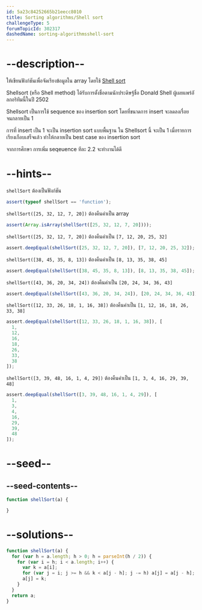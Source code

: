```yaml
---
id: 5a23c84252665b21eecc8010
title: Sorting algorithms/Shell sort
challengeType: 5
forumTopicId: 302317
dashedName: sorting-algorithmsshell-sort
---
```


# --description--

ให้เขียนฟังก์ชันเพื่อจัดเรียงข้อมูลใน array โดยใช้ [Shell sort](<https://en.wikipedia.org/wiki/Shell sort>) 

Shellsort (หรือ Shell method) ได้รับการตั้งชื่อตามนักประดิษฐ์ชื่อ Donald Shell ผู้เผยแพร่อัลกอริทึมนี้ในปี 2502

Shellsort เป็นการใช้ sequence ของ insertion sort โดยที่ขนาดการ insert จะลดลงเรื่อย จนกลายเป็น 1

การที่ insert เป็น 1 จะเป็น insertion sort แบบพื้นฐาน ใน Shellsort นี้ จะเป็น 1 เมื่อรายการเรียงเกือบเสร็จแล้ว ทำให้กลายเป็น best case ของ insertion sort

จากการศึกษา การเพิ่ม seqeuence ทีละ 2.2 จะทำงานได้ดี

# --hints--

`shellSort` ต้องเป็นฟังก์ชัน

```js
assert(typeof shellSort == 'function');
```

`shellSort([25, 32, 12, 7, 20])` ต้องคืนค่าเป็น array

```js
assert(Array.isArray(shellSort([25, 32, 12, 7, 20])));
```

`shellSort([25, 32, 12, 7, 20])` ต้องคืนค่าเป็น `[7, 12, 20, 25, 32]`

```js
assert.deepEqual(shellSort([25, 32, 12, 7, 20]), [7, 12, 20, 25, 32]);
```

`shellSort([38, 45, 35, 8, 13])` ต้องคืนค่าเป็น `[8, 13, 35, 38, 45]`

```js
assert.deepEqual(shellSort([38, 45, 35, 8, 13]), [8, 13, 35, 38, 45]);
```

`shellSort([43, 36, 20, 34, 24])` ต้องคืนค่าเป็น `[20, 24, 34, 36, 43]`

```js
assert.deepEqual(shellSort([43, 36, 20, 34, 24]), [20, 24, 34, 36, 43]);
```

`shellSort([12, 33, 26, 18, 1, 16, 38])` ต้องคืนค่าเป็น `[1, 12, 16, 18, 26, 33, 38]`

```js
assert.deepEqual(shellSort([12, 33, 26, 18, 1, 16, 38]), [
  1,
  12,
  16,
  18,
  26,
  33,
  38
]);
```

`shellSort([3, 39, 48, 16, 1, 4, 29])` ต้องคืนค่าเป็น `[1, 3, 4, 16, 29, 39, 48]`

```js
assert.deepEqual(shellSort([3, 39, 48, 16, 1, 4, 29]), [
  1,
  3,
  4,
  16,
  29,
  39,
  48
]);
```

# --seed--

## --seed-contents--

```js
function shellSort(a) {

}
```

# --solutions--

```js
function shellSort(a) {
  for (var h = a.length; h > 0; h = parseInt(h / 2)) {
    for (var i = h; i < a.length; i++) {
      var k = a[i];
      for (var j = i; j >= h && k < a[j - h]; j -= h) a[j] = a[j - h];
      a[j] = k;
    }
  }
  return a;
}
```

